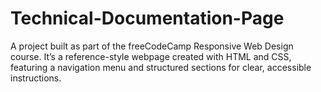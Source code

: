 # Technical-Documentation-Page
A project built as part of the freeCodeCamp Responsive Web Design course. It’s a reference-style webpage created with HTML and CSS, featuring a navigation menu and structured sections for clear, accessible instructions.
